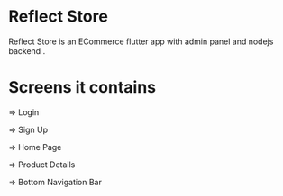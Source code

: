 # Reflect Store

Reflect Store is an ECommerce flutter app with admin panel and nodejs backend .

# Screens it contains

=> Login

=> Sign Up

=> Home Page

=> Product Details

=> Bottom Navigation Bar 